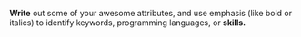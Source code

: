 __Write__ out some of your awesome attributes, and use emphasis (like bold or italics) to identify keywords, programming languages, or __skills.__
